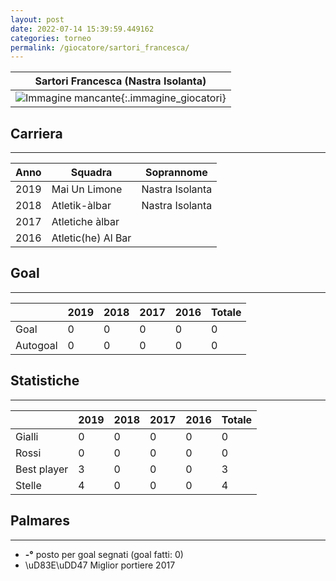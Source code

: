 ```yaml
---
layout: post
date: 2022-07-14 15:39:59.449162
categories: torneo
permalink: /giocatore/sartori_francesca/
---
```

<link rel='stylesheets' href='./../assets/giocatori.css'>

| Sartori Francesca (Nastra Isolanta) |
|:-----:|
| ![Immagine mancante]('./../../assets/giocatori/sartori_francesca.png){:.immagine_giocatori} |


## Carriera
----

|Anno|Squadra|Soprannome|
|:---:|---|---|
|2019|Mai Un Limone|Nastra Isolanta|
|2018|Atletik-àlbar|Nastra Isolanta|
|2017|Atletiche àlbar||
|2016|Atletic(he) Al Bar||


## Goal
----

| |2019|2018|2017|2016| Totale |
|---|---|---|---|---|---|
|Goal|0|0|0|0|0|
|Autogoal|0|0|0|0|0|


## Statistiche
----

| |2019|2018|2017|2016| Totale |
|---|---|---|---|---|---|
|Gialli|0|0|0|0|0|
|Rossi|0|0|0|0|0|
|Best player|3|0|0|0|3|
|Stelle|4|0|0|0|4|


## Palmares
----

- **-°** posto per goal segnati (goal fatti: 0)
- \uD83E\uDD47 Miglior portiere 2017